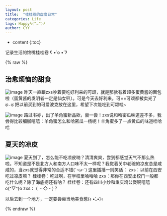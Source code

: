 ```yaml
---
layout: post
title:  "桂桂卷的虚度日常"
categories: Life
tags: Happy٩(^ᴗ^)۶
author: CYY
---
```


* content
{:toc}

记录生活的馋嘴桂桂卷 ʕ •̀ o •́ ʔ



{% raw %}
## 治愈烦恼的甜食

![image](https://github.com/yaya-cheng/yaya-cheng.github.io/blob/master/img/life1-%E6%B3%A1%E6%B3%A1%E8%8A%9D%E5%A3%AB%E7%B3%BB%E5%88%97-%E6%B3%A2%E5%85%8B.jpg)
昨天一直跟zxs吵着要吃好利来的可颂，就是那款有着超多蛋黄酱的面包啦（蛋黄酱的发明者一定是仙女叭）。可是今天去好利来，可==可颂都被卖光了 ಥ⌣ಥ
把以前买到的可爱波克放在这里，希望下次能吃到可颂哇~

![image](https://github.com/yaya-cheng/yaya-cheng.github.io/blob/master/img/life1-%E7%BE%8A%E8%A7%92%E8%9C%9C%E5%95%B5%E5%95%B5.jpg)
路过书亦，出了羊角蜜新品欸，尝一尝！zxs说和哈密瓜味道差不多，我尝得比较细腻嘻嘻：羊角蜜怎么和哈密瓜一杨呢！羊角蜜多了一点黄瓜的味道哇哈哈

## 夏天的凉皮
![image](https://github.com/yaya-cheng/yaya-cheng.github.io/blob/master/img/life1-%E5%85%B3%E4%B8%AD%E8%80%81%E7%A2%97%E5%87%89%E7%9A%AE.jpg)
夏天到了，怎么能不吃凉皮呐？清清爽爽，尝到都感觉天气不那么热啦。不知道是不是北方人和南方人口味不太一样呢？我觉着关中老碗的凉皮总是咸咸的，当zxs就觉得非常的合适不错(´･ω･`)
这里插播一则笑话：
zxs：以前在西安吃过凉皮嘛？
桂桂卷：吃过啊，在学校里哈哈哈
zxs：那你在西安出校门一般都吃什么呢？除了海底捞还有呐？
桂桂卷：还有四川小炒和重庆鸡公煲啊嘻嘻o(^▽^)o
zxs： ( ・◇・)？

以后去到一个地方，一定要尝尝当地美食惹(ง •̀_•́)ง

{% endraw %}
